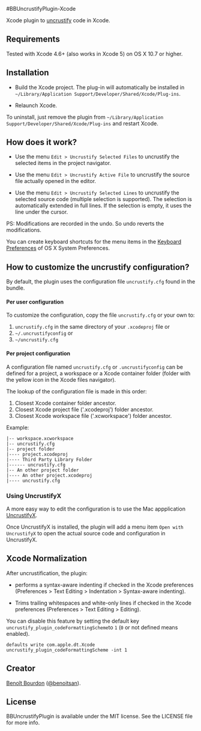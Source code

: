 #BBUncrustifyPlugin-Xcode

Xcode plugin to [uncrustify](http://uncrustify.sourceforge.net) code in Xcode. 

## Requirements

Tested with Xcode 4.6+ (also works in Xcode 5) on OS X 10.7 or higher.

## Installation

* Build the Xcode project. The plug-in will automatically be installed in `~/Library/Application Support/Developer/Shared/Xcode/Plug-ins`. 

* Relaunch Xcode.

To uninstall, just remove the plugin from `~/Library/Application Support/Developer/Shared/Xcode/Plug-ins` and restart Xcode.

## How does it work?

* Use the menu `Edit > Uncrustify Selected Files` to uncrustify the selected items in the project navigator.

* Use the menu `Edit > Uncrustify Active File` to uncrustify the source file actually opened in the editor. 

* Use the menu `Edit > Uncrustify Selected Lines` to uncrustify the selected source code (multiple selection is supported). The selection is automatically extended in full lines. If the selection is empty, it uses the line under the cursor.

PS: Modifications are recorded in the undo. So undo reverts the modifications.

You can create keyboard shortcuts for the menu items in the [Keyboard Preferences](http://support.apple.com/kb/ph3957) of OS X System Preferences.


## How to customize the uncrustify configuration?

By default, the plugin uses the configuration file `uncrustify.cfg` found in the bundle.

#### Per user configuration
To customize the configuration, copy the file `uncrustify.cfg` or your own to:

1. `uncrustify.cfg` in the same directory of your `.xcodeproj` file or
2. `~/.uncrustifyconfig` or
3. `~/uncrustify.cfg`

#### Per project configuration
A configuration file named `uncrustify.cfg` or `.uncrustifyconfig` can be defined for a project, a workspace or a Xcode container folder (folder with the yellow icon in the Xcode files navigator).

The lookup of the configuration file is made in this order:

1. Closest Xcode container folder ancestor.
2. Closest Xcode project file ('.xcodeproj') folder ancestor.
3. Closest Xcode workspace file ('.xcworkspace') folder ancestor.

Example:

```
|-- workspace.xcworkspace
|-- uncrustify.cfg
|-- project folder
|---- project.xcodeproj
|---- Third Party Library Folder
|------ uncrustify.cfg
|-- An other project folder
|---- An other project.xcodeproj
|---- uncrustify.cfg
````

### Using UncrustifyX

A more easy way to edit the configuration is to use the Mac appplication [UncrustifyX](https://github.com/ryanmaxwell/UncrustifyX). 

Once UncrustifyX is installed, the plugin will add a menu item `Open with UncrustifyX` to open the actual source code and configuration in UncrustifyX.

## Xcode Normalization

After uncrustification, the plugin:

* performs a syntax-aware indenting if checked in the Xcode preferences (Preferences > Text Editing > Indentation > Syntax-aware indenting).

* Trims trailing whitespaces and white-only lines if checked in the Xcode preferences (Preferences > Text Editing > Editing).

You can disable this feature by setting the default key `uncrustify_plugin_codeFormattingScheme`to `1` (`0` or not defined means enabled).

    defaults write com.apple.dt.Xcode uncrustify_plugin_codeFormattingScheme -int 1


## Creator

[Benoît Bourdon](https://github.com/benoitsan) ([@benoitsan](https://twitter.com/benoitsan)).

## License

BBUncrustifyPlugin is available under the MIT license. See the LICENSE file for more info.






